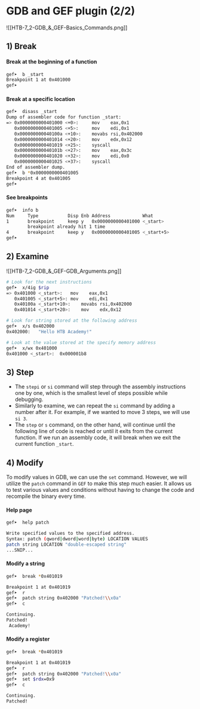 # GDB and GEF plugin (2/2)

![[HTB-7_2-GDB_&_GEF-Basics_Commands.png]]

## 1) Break
#### Break at the beginning of a function
```bash
gef➤  b _start
Breakpoint 1 at 0x401000
gef➤  
```
#### Break at a specific location
```bash
gef➤  disass _start
Dump of assembler code for function _start:
=> 0x0000000000401000 <+0>:     mov    eax,0x1
   0x0000000000401005 <+5>:     mov    edi,0x1
   0x000000000040100a <+10>:    movabs rsi,0x402000
   0x0000000000401014 <+20>:    mov    edx,0x12
   0x0000000000401019 <+25>:    syscall 
   0x000000000040101b <+27>:    mov    eax,0x3c
   0x0000000000401020 <+32>:    mov    edi,0x0
   0x0000000000401025 <+37>:    syscall 
End of assembler dump.
gef➤  b *0x0000000000401005
Breakpoint 4 at 0x401005
gef➤
```
#### See breakpoints
```bash
gef➤  info b
Num     Type           Disp Enb Address            What
1       breakpoint     keep y   0x0000000000401000 <_start>
        breakpoint already hit 1 time
4       breakpoint     keep y   0x0000000000401005 <_start+5>
gef➤
```

## 2) Examine
![[HTB-7_2-GDB_&_GEF-GDB_Arguments.png]]

```bash
# Look for the next instructions
gef➤  x/4ig $rip
=> 0x401000 <_start>:	mov    eax,0x1
   0x401005 <_start+5>:	mov    edi,0x1
   0x40100a <_start+10>:	movabs rsi,0x402000
   0x401014 <_start+20>:	mov    edx,0x12

# Look for string stored at the following address
gef➤  x/s 0x402000
0x402000:	"Hello HTB Academy!"

# Look at the value stored at the specify memory address
gef➤  x/wx 0x401000
0x401000 <_start>:	0x000001b8
```

## 3) Step
- The `stepi` or `si` command will step through the assembly instructions one by one, which is the smallest level of steps possible while debugging. 
- Similarly to examine, we can repeat the `si` command by adding a number after it. For example, if we wanted to move 3 steps, we will use `si 3`.
- The `step` or `s` command, on the other hand, will continue until the following line of code is reached or until it exits from the current function. If we run an assembly code, it will break when we exit the current function `_start`.

## 4) Modify
To modify values in GDB, we can use the `set` command. However, we will utilize the `patch` command in `GEF` to make this step much easier.
It allows us to test various values and conditions without having to change the code and recompile the binary every time.
#### Help page
```bash
gef➤  help patch

Write specified values to the specified address.
Syntax: patch (qword|dword|word|byte) LOCATION VALUES
patch string LOCATION "double-escaped string"
...SNIP...
```
#### Modify a string
```bash
gef➤  break *0x401019

Breakpoint 1 at 0x401019
gef➤  r
gef➤  patch string 0x402000 "Patched!\\x0a"
gef➤  c

Continuing.
Patched!
 Academy!
```
#### Modify a register
```bash
gef➤  break *0x401019

Breakpoint 1 at 0x401019
gef➤  r
gef➤  patch string 0x402000 "Patched!\\x0a"
gef➤  set $rdx=0x9
gef➤  c

Continuing.
Patched!
```